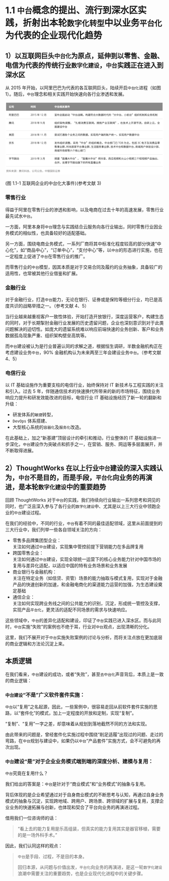 # 1.1 `中台`概念的提出、流行到深水区实践，折射出本轮`数字化转型`中以业务`平台化`为代表的企业现代化趋势

<a id="section-1-1"></a>

## 1）以互联网巨头`中台化`为原点，延伸到以零售、金融、电信为代表的传统行业`数字化建设`，`中台`实践正在进入到深水区


从 2015 年开始，以阿里巴巴为代表的各互联网巨头，陆续开启`中台化`进程（如图 1）。随后，`中台`理念和相关实践开始快速向各行业渗透和发展。

![(图 1.1-1 互联网企业的中台化大事件 )(参考文献 3)](../static/img-1.1-1.png)

(图 1.1-1 互联网企业的中台化大事件)(参考文献 3)

<a id="section-1-1-1"></a>

### 零售行业 

得益于阿里在零售行业的渗透和影响，以及电商在过去十年的高速发展，零售行业最先试水`中台`。

一方面，阿里本身将`中台`理念与实践结合云服务向各行业输出，同时零售行业因业务模式的相似性，也具备较好的适配基础。

另一方面，围绕电商业务模式，一系列厂商将其中标准化程度较高的部分快速“中心化”，如“商品中心”，“订单中心”，“支付中心”等，以`中台`的形态进行实施，也在一定程度上促进了`中台`在零售行业的推广。

而零售行业的`中台`模型，因其本质是对于交易合同及履约的业务抽象，具备较广的适用性，也常被其他行业借鉴和扩展。

<a id="section-1-1-2"></a>

### 金融行业

对于金融行业，打造`中台`能力，无论在银行、证券或是保险等细分行业，均已是高度共识的战略举措之一。（参考文献 4、5）

当行业越来越重视客户一致性体验，开始打造开放银行，深度运营客户，构建生态的同时，对于长期掣肘金融行业发展的历史遗留问题，企业也深刻意识到对于此类问题解决的迫切性。如庞大的遗留系统难以响应前端快速的业务创新、客户和业务数据孤岛现象严重、组织架构壁垒高筑等。

而`中台`建设被认为是行业普遍认同的求解之道，根据恒生调研，半数金融机构正在考虑建设业务`中台`，90% 金融机构认为未来两至三年会建设业务`中台`。（参考文献 4、5）

<a id="section-1-1-3"></a>

### 电信行业

以 IT 基础设施作为重要支柱的电信行业，始终保持对 IT 新技术与工程实践的关注和引入。过去 5 年，伴随通信技术的快速换代所带来的新的市场特征，围绕业务响应力提升和研发效能改进的目标，电信行业 IT 基础设施经历了新一轮的翻新和升级：

* 研发体系的`敏捷`转型，
* `DevOps` 体系搭建、
* 大型核心系统的`容器化`及`服务化`改造。

在此基础上，加之“新基建”顶层设计的牵引和推动，行业整体的 IT 基础设施进一步深化，`中台`建设作为突破点和抓手之一，在营销、服务、网运等多层面展开，并不断取得进展。

<a id="section-1-2"></a>

## 2）ThoughtWorks 在以上行业`中台`建设的深入实践认为，`中台`不是目的，而是手段，`平台化`向业务的再演进，是本轮`数字化建设`中的重要趋势

回顾 ThoughtWorks 对于`中台`的实践，我们持续向行业输出一系列思考和洞见的同时，也广泛且深入参与了各行业的`数字化建设`中、尤其是以上三大行业中领跑企业的`中台`建设过程。

在我们的经验中，不同的行业，`中台`有着不同的最佳适配领域，这里从前面提到的三大行业中，我们列举一些各自领域关注的方向：

 * 零售多品牌集团型企业：<br />关注如何通过`中台`建设，实现集中管控前提下营销能力在多品牌复用
 * 跨国零售企业：
<br />关注如何通过`中台`建设，实现全球统一运营下的核心业务能力针对中国市场的复用与差异化适配，以适应中国的特有业务场景和业务发展
 * 商业银行与金融机构：
<br />关注在特定业务（如信贷、资管）场景的能力抽取与模式复用，实现对于金融产品的快速创新的加速，和金融电商化的渠道能力运营的加强，为生态建设奠定基础
 * 通信企业：
<br />关注如何实现跨业务线之间的公共能力的识别，沉淀，形成统一管控及支撑，实现产品`平台化`，更灵活的适配不同场景的需求与快速响应。

这些领域中，`中台`的差异化适配和建设，印证了`中台`实践已进入深水区。而与此同时，`中台`实施“失败”的案例也不绝于耳，行业对`中台`观点，出现清晰的分化。

这里，我们不展开对于`中台`实施失败案例的讨论与分析，而将关注点放在更加底层的商业逻辑和方法论沉淀上来。

## 本质逻辑

在我们看来，`中台`建设的成功，或者“失败”，甚至`去中台化`声音背后，本质上是一致的商业逻辑：

### `中台建设`“不是”广义软件套件实施：

`中台`以“复用”之名起源，因此，一些案例中，很容易走回从前软件套件实施的思路，以“套件化”的模式，加上一定程度的开放和定制，实现“复制”。

“复制”、“复用”一字之差，却意味着从规划到落地截然不同的方法和实现。

由此带来的问题是，曾经套件化实施过程中围绕“削足适履”出现过的问题、走过的弯路，在`中台`规划与建设中，如果仍以`中台`“产品套件”实施方式，会不可避免的再次出现。

### `中台`建设“是”对于企业业务模式端到端的深度分析、建模与复用：

`中台`究竟在复用什么？

我们给出的答案是：`中台`是针对于“商业模式”和“业务模式”的抽象与复用。

背后体现的是企业希望通过对于自身商业模式的不断思考与认知，再通过自身业务模式的抽象与沉淀，实现跨地域、跨用户、跨场景、跨领域的扩展与复用，支撑企业业务的快速拓展与创新，也体现和契合了平台向业务的再演进过程。

借用我们一位咨询师的话：

 > “看上去的能力复用是乐高组装，但真实的能力复用其实是器官移植，需要的是一场外科手术。”

因此，我们认同这样的观点：

  > `中台`是手段、过程，不是目的本身。
  > 
  > 回归本源，从问题与价值出发，`平台化`向业务的再演进，是这一轮`数字化建设`浪潮中需要关注的重要趋势，也是企业现代化进程中的关键步骤。

